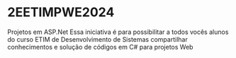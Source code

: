 # 2EETIMPWE2024
Projetos em ASP.Net
Essa iniciativa é para possibilitar a todos vocês alunos do curso ETIM de Desenvolvimento de Sistemas compartilhar conhecimentos e solução de códigos em C# para projetos Web

